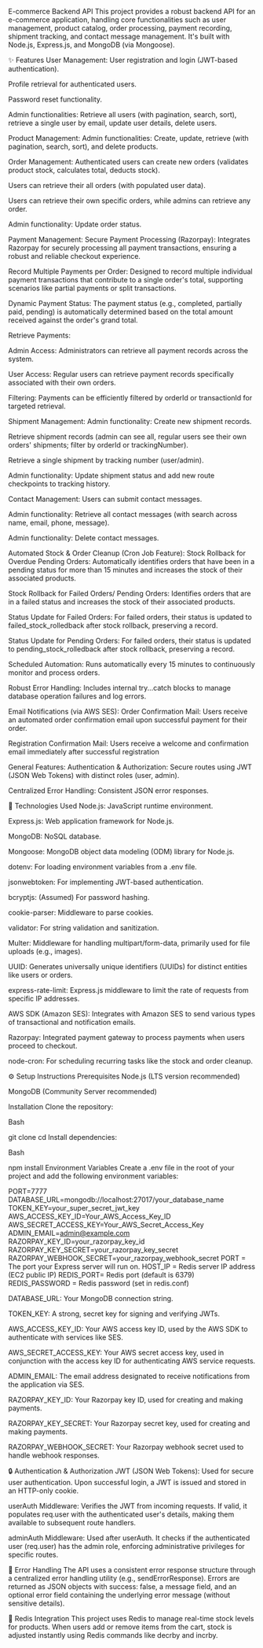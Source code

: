 E-commerce Backend API
This project provides a robust backend API for an e-commerce application, handling core functionalities such as user management, product catalog, order processing, payment recording, shipment tracking, and contact message management. It's built with Node.js, Express.js, and MongoDB (via Mongoose).

✨ Features
User Management:
User registration and login (JWT-based authentication).

Profile retrieval for authenticated users.

Password reset functionality.

Admin functionalities: Retrieve all users (with pagination, search, sort), retrieve a single user by email, update user details, delete users.

Product Management:
Admin functionalities: Create, update, retrieve (with pagination, search, sort), and delete products.

Order Management:
Authenticated users can create new orders (validates product stock, calculates total, deducts stock).

Users can retrieve their all orders (with populated user data).

Users can retrieve their own specific orders, while admins can retrieve any order.

Admin functionality: Update order status.

Payment Management:
Secure Payment Processing (Razorpay): Integrates Razorpay for securely processing all payment transactions, ensuring a robust and reliable checkout experience.

Record Multiple Payments per Order: Designed to record multiple individual payment transactions that contribute to a single order's total, supporting scenarios like partial payments or split transactions.

Dynamic Payment Status: The payment status (e.g., completed, partially paid, pending) is automatically determined based on the total amount received against the order's grand total.

Retrieve Payments:

Admin Access: Administrators can retrieve all payment records across the system.

User Access: Regular users can retrieve payment records specifically associated with their own orders.

Filtering: Payments can be efficiently filtered by orderId or transactionId for targeted retrieval.

Shipment Management:
Admin functionality: Create new shipment records.

Retrieve shipment records (admin can see all, regular users see their own orders' shipments; filter by orderId or trackingNumber).

Retrieve a single shipment by tracking number (user/admin).

Admin functionality: Update shipment status and add new route checkpoints to tracking history.

Contact Management:
Users can submit contact messages.

Admin functionality: Retrieve all contact messages (with search across name, email, phone, message).

Admin functionality: Delete contact messages.

Automated Stock & Order Cleanup (Cron Job Feature):
Stock Rollback for Overdue Pending Orders: Automatically identifies orders that have been in a pending status for more than 15 minutes and increases the stock of their associated products.

Stock Rollback for Failed Orders/ Pending Orders: Identifies orders that are in a failed status and increases the stock of their associated products.

Status Update for Failed Orders: For failed orders, their status is updated to failed_stock_rolledback after stock rollback, preserving a record.

Status Update for Pending Orders: For failed orders, their status is updated to pending_stock_rolledback after stock rollback, preserving a record.

Scheduled Automation: Runs automatically every 15 minutes to continuously monitor and process orders.

Robust Error Handling: Includes internal try...catch blocks to manage database operation failures and log errors.

Email Notifications (via AWS SES):
Order Confirmation Mail: Users receive an automated order confirmation email upon successful payment for their order.

Registration Confirmation Mail: Users receive a welcome and confirmation email immediately after successful registration

General Features:
Authentication & Authorization: Secure routes using JWT (JSON Web Tokens) with distinct roles (user, admin).

Centralized Error Handling: Consistent JSON error responses.

🚀 Technologies Used
Node.js: JavaScript runtime environment.

Express.js: Web application framework for Node.js.

MongoDB: NoSQL database.

Mongoose: MongoDB object data modeling (ODM) library for Node.js.

dotenv: For loading environment variables from a .env file.

jsonwebtoken: For implementing JWT-based authentication.

bcryptjs: (Assumed) For password hashing.

cookie-parser: Middleware to parse cookies.

validator: For string validation and sanitization.

Multer: Middleware for handling multipart/form-data, primarily used for file uploads (e.g., images).

UUID: Generates universally unique identifiers (UUIDs) for distinct entities like users or orders.

express-rate-limit: Express.js middleware to limit the rate of requests from specific IP addresses.

AWS SDK (Amazon SES): Integrates with Amazon SES to send various types of transactional and notification emails.

Razorpay: Integrated payment gateway to process payments when users proceed to checkout.

node-cron: For scheduling recurring tasks like the stock and order cleanup.

⚙️ Setup Instructions
Prerequisites
Node.js (LTS version recommended)

MongoDB (Community Server recommended)

Installation
Clone the repository:

Bash

git clone <repository-url>
cd <project-directory>
Install dependencies:

Bash

npm install
Environment Variables
Create a .env file in the root of your project and add the following environment variables:

PORT=7777
DATABASE_URL=mongodb://localhost:27017/your_database_name
TOKEN_KEY=your_super_secret_jwt_key
AWS_ACCESS_KEY_ID=Your_AWS_Access_Key_ID
AWS_SECRET_ACCESS_KEY=Your_AWS_Secret_Access_Key
ADMIN_EMAIL=admin@example.com
RAZORPAY_KEY_ID=your_razorpay_key_id
RAZORPAY_KEY_SECRET=your_razorpay_key_secret
RAZORPAY_WEBHOOK_SECRET=your_razorpay_webhook_secret
PORT = The port your Express server will run on.
HOST_IP = Redis server IP address (EC2 public IP)
REDIS_PORT= Redis port (default is 6379)
REDIS_PASSWORD = Redis password (set in redis.conf)

DATABASE_URL: Your MongoDB connection string.

TOKEN_KEY: A strong, secret key for signing and verifying JWTs.

AWS_ACCESS_KEY_ID: Your AWS access key ID, used by the AWS SDK to authenticate with services like SES.

AWS_SECRET_ACCESS_KEY: Your AWS secret access key, used in conjunction with the access key ID for authenticating AWS service requests.

ADMIN_EMAIL: The email address designated to receive notifications from the application via SES.

RAZORPAY_KEY_ID: Your Razorpay key ID, used for creating and making payments.

RAZORPAY_KEY_SECRET: Your Razorpay secret key, used for creating and making payments.

RAZORPAY_WEBHOOK_SECRET: Your Razorpay webhook secret used to handle webhook responses.

🔒 Authentication & Authorization
JWT (JSON Web Tokens): Used for secure user authentication. Upon successful login, a JWT is issued and stored in an HTTP-only cookie.

userAuth Middleware: Verifies the JWT from incoming requests. If valid, it populates req.user with the authenticated user's details, making them available to subsequent route handlers.

adminAuth Middleware: Used after userAuth. It checks if the authenticated user (req.user) has the admin role, enforcing administrative privileges for specific routes.

🚨 Error Handling
The API uses a consistent error response structure through a centralized error handling utility (e.g., sendErrorResponse). Errors are returned as JSON objects with success: false, a message field, and an optional error field containing the underlying error message (without sensitive details).

🔧 Redis Integration
This project uses Redis to manage real-time stock levels for products. When users add or remove items from the cart, stock is adjusted instantly using Redis commands like decrby and incrby.